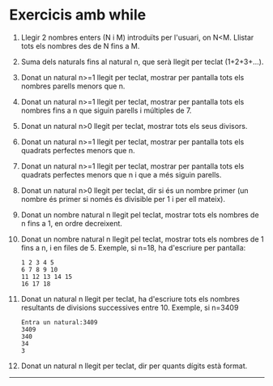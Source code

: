 # Exercicis amb while

1. Llegir 2 nombres enters (N i M) introduïts per l'usuari, on N<M. Llistar tots els nombres des de N fins a M.

2. Suma dels naturals fins al natural n, que serà llegit per teclat (1+2+3+...).

3. Donat un natural n>=1 llegit per teclat, mostrar per pantalla tots els nombres parells menors que n.

4. Donat un natural n>=1 llegit per teclat, mostrar per pantalla tots els nombres fins a n que siguin parells i múltiples de 7.

5. Donat un natural n>0 llegit per teclat, mostrar tots els seus divisors.

6. Donat un natural n>=1 llegit per teclat, mostrar per pantalla tots els quadrats perfectes menors que n.

7. Donat un natural n>=1 llegit per teclat, mostrar per pantalla tots els quadrats perfectes menors que n i que a més siguin parells.

8. Donat un natural n>0 llegit per teclat, dir si és un nombre primer (un nombre és primer si només és divisible per 1 i per ell mateix).

9. Donat un nombre natural n llegit pel teclat, mostrar tots els nombres de n fins a 1, en ordre decreixent.

10. Donat un nombre natural n llegit pel teclat, mostrar tots els nombres de 1 fins a n, i en files de 5. Exemple, si n=18, ha d'escriure per pantalla:

    ```console
    1 2 3 4 5
    6 7 8 9 10
    11 12 13 14 15
    16 17 18
    ```

11. Donat un natural n llegit per teclat, ha d'escriure tots els nombres resultants de divisions successives entre 10. Exemple, si n=3409

    ```console
    Entra un natural:3409
    3409
    340
    34
    3
    ```

12. Donat un natural n llegit per teclat, dir per quants dígits està format.

***
